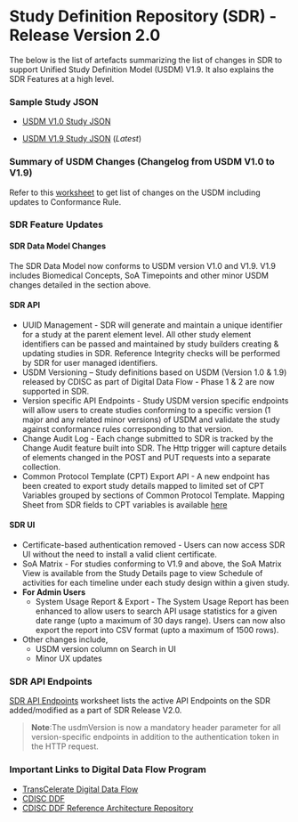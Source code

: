 # Study Definition Repository (SDR) - Release Version 2.0

The below is the list of artefacts summarizing the list of changes in SDR to support Unified Study Definition Model (USDM) V1.9. It also explains the SDR Features at a high level.

### Sample Study JSON
- [USDM V1.0 Study JSON](https://github.com/transcelerate/ddf-sdr-support/blob/c3cb5c54fe4ad7c6157a568a48ce2829e3671853/documents/sdr-release-2.0/ddf-sdr-sample-json(usdm-v1.0).json)

- [USDM V1.9 Study JSON](https://github.com/transcelerate/ddf-sdr-support/blob/c3cb5c54fe4ad7c6157a568a48ce2829e3671853/documents/sdr-release-2.0/ddf-sdr-sample-json(usdm-v1.9).json) (_Latest_)

### Summary of USDM Changes (Changelog from USDM V1.0 to V1.9)
Refer to this [worksheet]() to get list of changes on the USDM including updates to Conformance Rule.

### SDR Feature Updates
#### SDR Data Model Changes
The SDR Data Model now conforms to USDM version V1.0 and V1.9. V1.9 includes Biomedical Concepts, SoA Timepoints and other minor USDM changes detailed in the section above.

#### SDR API
- UUID Management - SDR will generate and maintain a unique identifier for a study at the parent element level. All other study element identifiers can be passed and maintained by study builders creating & updating studies in SDR. Reference Integrity checks will be performed by SDR for user managed identifiers.
- USDM Versioning – Study definitions based on USDM (Version 1.0 & 1.9) released by CDISC as part of Digital Data Flow - Phase 1 & 2 are now supported in SDR.
- Version specific API Endpoints -  Study USDM version specific endpoints will allow users to create studies conforming to a specific version (1 major and any related minor versions) of USDM and validate the study against conformance rules corresponding to that version.
- Change Audit Log - Each change submitted to SDR is tracked by the Change Audit feature built into SDR. The Http trigger will capture details of elements changed in the POST and PUT requests into a separate collection.
- Common Protocol Template (CPT) Export API - A new endpoint has been created to export study details mapped to limited set of CPT Variables grouped by sections of Common Protocol Template. Mapping Sheet from SDR fields to CPT variables is available [here](https://github.com/transcelerate/ddf-sdr-support/blob/4c273cea29214106c67ac82312e51cd49463d4c3/documents/sdr-release-2.0/USDM-CPT%20Mapping%20Sheet.xlsx)

#### SDR UI
- Certificate-based authentication removed - Users can now access SDR UI without the need to install a valid client certificate.
- SoA Matrix - For studies conforming to V1.9 and above, the SoA Matrix View is available from the Study Details page to view Schedule of activities for each timeline under each study design within a given study.
- **For Admin Users**
  - System Usage Report & Export - The System Usage Report has been enhanced to allow users to search API usage statistics for a given date range (upto a maximum of 30 days range). Users can now also export the report into CSV format (upto a maximum of 1500 rows).
- Other changes include,
  - USDM version column on Search in UI
  - Minor UX updates

### SDR API Endpoints
[SDR API Endpoints](https://github.com/transcelerate/ddf-sdr-support/blob/c3cb5c54fe4ad7c6157a568a48ce2829e3671853/documents/sdr-release-2.0/ddf-sdr-api-list-of-routes.xlsx) worksheet lists the active API Endpoints on the SDR added/modified as a part of SDR Release V2.0.
> **Note**:The usdmVersion is now a mandatory header parameter for all version-specific endpoints in addition to the authentication token in the HTTP request.

### Important Links to Digital Data Flow Program
- [TransCelerate Digital Data Flow](https://www.transceleratebiopharmainc.com/initiatives/digital-data-flow/)
- [CDISC DDF](https://www.cdisc.org/ddf)
- [CDISC DDF Reference Architecture Repository](https://github.com/cdisc-org/DDF-RA)
